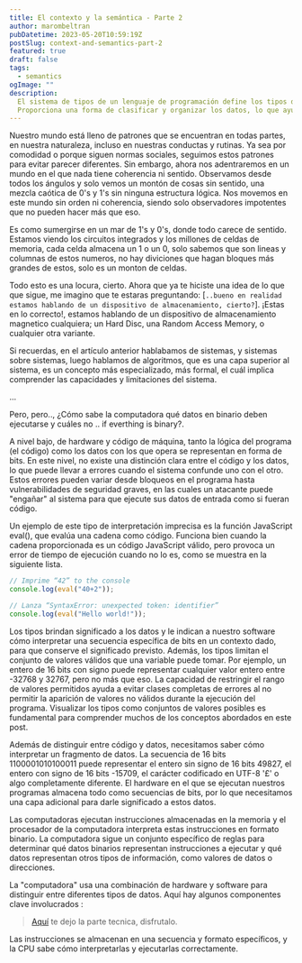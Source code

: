 ```yaml
---
title: El contexto y la semántica - Parte 2
author: marombeltran
pubDatetime: 2023-05-20T10:59:19Z
postSlug: context-and-semantics-part-2
featured: true
draft: false
tags:
  - semantics
ogImage: ""
description:
  El sistema de tipos de un lenguaje de programación define los tipos de datos disponibles y las reglas que gobiernan su uso. 
  Proporciona una forma de clasificar y organizar los datos, lo que ayuda a prevenir errores y garantizar la integridad de los programas...
---
```

Nuestro mundo está lleno de patrones que se encuentran en todas partes, en nuestra naturaleza, incluso en nuestras conductas y rutinas. 
Ya sea por comodidad o porque siguen normas sociales, seguimos estos patrones para evitar parecer diferentes. 
Sin embargo, ahora nos adentraremos en un mundo en el que nada tiene coherencia ni sentido. 
Observamos desde todos los ángulos y solo vemos un montón de cosas sin sentido, una mezcla caótica de 0's y 1's sin ninguna estructura lógica. 
Nos movemos en este mundo sin orden ni coherencia, siendo solo observadores impotentes que no pueden hacer más que eso.

Es como sumergirse en un mar de 1's y 0's, donde todo carece de sentido. Estamos viendo los circuitos integrados y los millones de celdas de memoria,
cada celda almacena un 1 o un 0, solo sabemos que son lineas y columnas de estos numeros, no hay diviciones que hagan bloques más grandes de estos, solo es un monton de celdas.

Todo esto es una locura, cierto. Ahora que ya te hiciste una idea de lo que que sigue, me imagino que te estaras preguntando: 
[`..bueno en realidad estamos hablando de un dispositivo de almacenamiento, cierto?`]. ¡Estas en lo correcto!, estamos hablando de un dispositivo de almacenamiento magnetico cualquiera; 
un Hard Disc, una Random Access Memory, o cualquier otra variante.

Si recuerdas, en el artículo anterior hablabamos de sistemas, y sistemas sobre sistemas, luego hablamos de algoritmos, que es una capa superior al sistema, es un concepto más especializado, más formal,
el cuál implica comprender las capacidades y limitaciones del sistema.

...

Pero, pero.., ¿Cómo sabe la computadora qué datos en binario deben ejecutarse y cuáles no .. if everthing is binary?.

A nivel bajo, de hardware y código de máquina, tanto la lógica del programa (el código) como los datos con los que opera se representan en forma de bits. 
En este nivel, no existe una distinción clara entre el código y los datos, lo que puede llevar a errores cuando el sistema confunde uno con el otro. 
Estos errores pueden variar desde bloqueos en el programa hasta vulnerabilidades de seguridad graves, en las cuales un atacante puede "engañar" al sistema para que ejecute sus datos de entrada como si fueran código.

Un ejemplo de este tipo de interpretación imprecisa es la función JavaScript eval(), que evalúa una cadena como código. 
Funciona bien cuando la cadena proporcionada es un código JavaScript válido, pero provoca un error de tiempo de ejecución cuando no lo es, como se muestra en la siguiente lista.

```javascript
// Imprime “42” to the console
console.log(eval("40+2")); 

// Lanza “SyntaxError: unexpected token: identifier”
console.log(eval("Hello world!"));
```

Los tipos brindan significado a los datos y le indican a nuestro software cómo interpretar una secuencia específica de bits en un contexto dado, para que conserve el significado previsto. 
Además, los tipos limitan el conjunto de valores válidos que una variable puede tomar. 
Por ejemplo, un entero de 16 bits con signo puede representar cualquier valor entero entre -32768 y 32767, pero no más que eso. 
La capacidad de restringir el rango de valores permitidos ayuda a evitar clases completas de errores al no permitir la aparición de valores no válidos durante la ejecución del programa. 
Visualizar los tipos como conjuntos de valores posibles es fundamental para comprender muchos de los conceptos abordados en este post.

Además de distinguir entre código y datos, necesitamos saber cómo interpretar un fragmento de datos. 
La secuencia de 16 bits 1100001010100011 puede representar el entero sin signo de 16 bits 49827, el entero con signo de 16 bits -15709, el carácter codificado en UTF-8 '£' o algo completamente diferente. 
El hardware en el que se ejecutan nuestros programas almacena todo como secuencias de bits, por lo que necesitamos una capa adicional para darle significado a estos datos.

Las computadoras ejecutan instrucciones almacenadas en la memoria y el procesador de la computadora interpreta estas instrucciones en 
formato binario. La computadora sigue un conjunto específico de reglas para determinar qué datos binarios representan instrucciones a 
ejecutar y qué datos representan otros tipos de información, como valores de datos o direcciones.

La "computadora" usa una combinación de hardware y software para distinguir entre diferentes tipos de datos. 
Aquí hay algunos componentes clave involucrados :

> [Aquí](https://marombeltran.com/posts/context-and-semantics-part-1-1) te dejo la parte tecnica, disfrutalo.

Las instrucciones se almacenan en una secuencia y formato específicos, y la CPU sabe cómo interpretarlas y ejecutarlas correctamente.